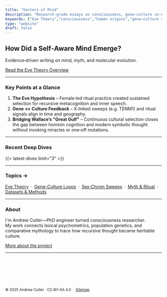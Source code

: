 ```yaml
---
title: "Vectors of Mind"
description: "Research‑grade essays on consciousness, gene–culture co‑evolution, and the Eve Theory."
keywords: ["Eve Theory","consciousness","human origins","gene–culture co‑evolution","psychometrics"]
type: "website"
draft: false
---
```


## How Did a Self‑Aware Mind Emerge?  
Evidence‑driven writing on mind, myth, and molecular evolution.

[Read the Eve Theory Overview](/eve-theory/) <!-- CTA -->

---

### Key Points at a Glance  

1. **The Eve Hypothesis** – Female‑led ritual practice created sustained selection for recursive metacognition and inner speech.  
2. **Gene ↔ Culture Feedback** – X‑linked sweeps (e.g. TENM1) and ritual signals align in time and geography.  
3. **Bridging Wallace’s "Great Gulf"** – Continuous cultural selection closes the gap between hominin cognition and modern symbolic thought without invoking miracles or one‑off mutations.

---

### Recent Deep Dives  
{{< latest-dives limit="3" >}}

---

### Topics →
[Eve Theory](/tags/eve-theory/) · [Gene–Culture Loops](/tags/gene-culture/) · [Sex‑Chrom Sweeps](/tags/sex-chrom/) · [Myth & Ritual](/tags/myth/) · [Datasets & Methods](/tags/tools/)

---

### About  
I'm Andrew Cutler—PhD engineer turned consciousness researcher.  
My work connects lexical psychometrics, population genetics, and comparative mythology to trace how recursive thought became heritable culture.  

[More about the project](/about/)

---

<!-- Inline SVG favicon / brand mark; no raster assets -->
<svg viewBox="0 0 120 100" xmlns="http://www.w3.org/2000/svg"
     stroke="currentColor" fill="none" stroke-width="2" stroke-linejoin="round"
     style="width:4rem;height:4rem;display:block;margin:1.5rem auto;">

  <!-- Equilateral triangle -->
  <path d="M60 10 L110 90 H10 Z" stroke-width="2.2"/>
  
  <!-- Iris + pupil -->
  <ellipse cx="60" cy="60" rx="20" ry="12"/>
  <circle cx="60" cy="60" r="5" fill="currentColor"/>
  <circle cx="57" cy="58" r="1" fill="var(--accent)"/> <!-- Adjusted highlight color -->
  
  <!-- Eye lids -->
  <path d="M40 60 Q60 38 80 60"/>
  <path d="M40 60 Q60 82 80 60"/>
</svg>

<small>© 2025 Andrew Cutler · CC‑BY‑SA 4.0 · <a href="/sitemap.xml">Sitemap</a></small>